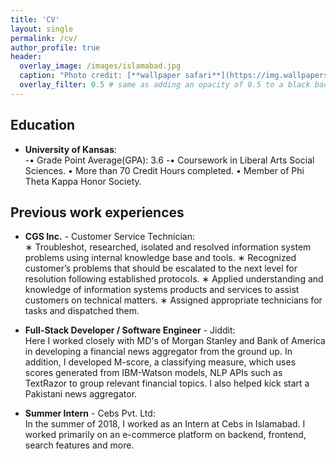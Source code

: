 ```yaml
---
title: 'CV'
layout: single
permalink: /cv/
author_profile: true
header:
  overlay_image: /images/islamabad.jpg
  caption: "Photo credit: [**wallpaper safari**](https://img.wallpapersafari.com/desktop/1024/576/47/98/QyksSR.jpg)"
  overlay_filter: 0.5 # same as adding an opacity of 0.5 to a black background
---
```


## Education

- **University of Kansas**:  
-• Grade Point Average(GPA): 3.6
-• Coursework in Liberal Arts Social Sciences.
• More than 70 Credit Hours completed.
• Member of Phi Theta Kappa Honor Society.


## Previous work experiences

- **CGS Inc.** - Customer Service Technician:  
∗ Troubleshot, researched, isolated and resolved information system problems using internal knowledge base and tools.
∗ Recognized customer’s problems that should be escalated to the next level for resolution following established protocols.
∗ Applied understanding and knowledge of information systems products and services to assist customers on technical
  matters.
∗ Assigned appropriate technicians for tasks and dispatched them.


- **Full-Stack Developer / Software Engineer** - Jiddit:  
  Here I worked closely with MD's of Morgan Stanley and Bank of America in developing a financial news aggregator from the ground up. In addition, I developed M-score, a classifying measure, which uses scores generated from IBM-Watson models, NLP APIs such as TextRazor to group relevant financial topics. I also helped kick start a Pakistani news aggregator.
  
- **Summer Intern** - Cebs Pvt. Ltd:  
  In the summer of 2018, I worked as an Intern at Cebs in Islamabad. I worked primarily on an e-commerce platform on backend, frontend, search features and more.


